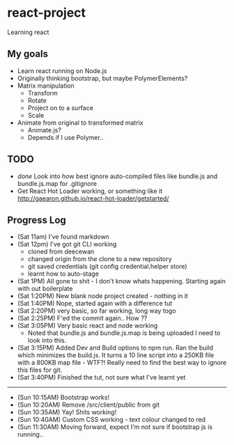 # react-project
Learning react

## My goals
+ Learn react running on Node.js
+ Originally thinking bootstrap, but maybe PolymerElements?
+ Matrix manipulation
    + Transform
    + Rotate
    + Project on to a surface
    + Scale
+ Animate from original to transformed matrix
    + Animate.js?
    + Depends if I use Polymer..

## TODO
+ *done* Look into how best ignore auto-compiled files like bundle.js
  and bundle.js.map for .gitignore
+ Get React Hot Loader working, or something like it
  http://gaearon.github.io/react-hot-loader/getstarted/

## Progress Log
+ (Sat 11am) I've found markdown
+ (Sat 12pm) I've got git CLI working
    + cloned from deecewan
    + changed origin from the clone to a new repository
    + git saved credentials 
      (git config credential.helper store)
    + learnt how to auto-stage
+ (Sat 1PM) All gone to shit - I don't know whats happening.
    Starting again with out boilerplate
+ (Sat 1:20PM) New blank node project created - nothing in it
+ (Sat 1:40PM) Nope, started again with a difference tut
+ (Sat 2:20PM) very basic, so far working, long way togo
+ (Sat 2:25PM) F'ed the commit again..  How ??
+ (Sat 3:05PM) Very basic react and node working
    + Noted that bundle.js and bundle.js.map is being uploaded
      I need to look into this.
+ (Sat 3:15PM) Added Dev and Build options to npm run.  Ran the 
  build which minimizes the build.js.  It turns a 10 line script into a 250KB file with a 800KB map file - WTF?!
  Really need to find the best way to ignore this files for git.
+ (Sat 3:40PM) Finished the tut, not sure what I've learnt yet
*****
+ (Sun 10:15AM) Bootstrap works!
+ (Sun 10:20AM) Remove /src/client/public from git 
+ (Sun 10:35AM) Yay! Shits working!
+ (Sun 10:40AM) Custom CSS working - text colour changed to red
+ (Sun 11:30AM) Moving forward, expect I'm not sure if bootstrap js is running..